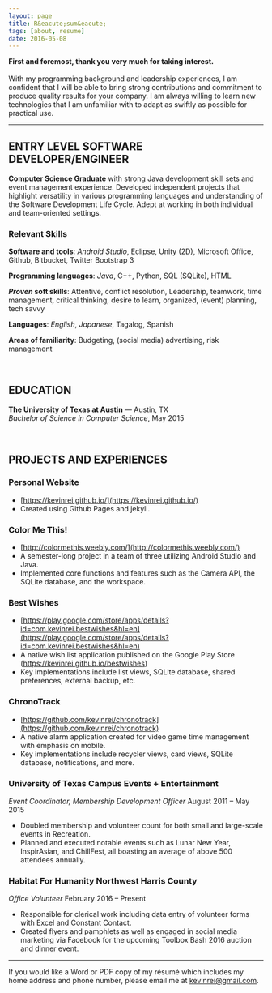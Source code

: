 ```yaml
---
layout: page
title: R&eacute;sum&eacute; 
tags: [about, resume]
date: 2016-05-08
---
```


**First and foremost, thank you very much for taking interest.**  
<br>
With my programming background and leadership experiences, I am confident that I will be able to bring strong contributions and commitment to produce quality results for your company.  I am always willing to learn new technologies that I am unfamiliar with to adapt as swiftly as possible for practical use.

----------

## ENTRY LEVEL SOFTWARE DEVELOPER/ENGINEER

**Computer Science Graduate** with strong Java development skill sets and event management experience.  Developed independent projects that highlight versatility in various programming languages and understanding of the Software Development Life Cycle.  Adept at working in both individual and team-oriented settings.  

### Relevant Skills
**Software and tools**: *Android Studio*, Eclipse, Unity (2D), Microsoft Office, Github, Bitbucket, Twitter Bootstrap 3

**Programming languages**: *Java*, C++, Python, SQL (SQLite), HTML

**_Proven_ soft skills**: Attentive, conflict resolution, Leadership, teamwork, time management, critical thinking, desire to learn, organized, (event) planning, tech savvy

**Languages**: *English*, *Japanese*, Tagalog, Spanish

**Areas of familiarity**: Budgeting, (social media) advertising, risk management

&nbsp;

## EDUCATION
**The University of Texas at Austin** &mdash; Austin, TX<br/>
*Bachelor of Science in Computer Science*, May 2015

&nbsp;

## PROJECTS AND EXPERIENCES

### Personal Website 
* [https://kevinrei.github.io/](https://kevinrei.github.io/)
* Created using Github Pages and jekyll.

### Color Me This! 
* [http://colormethis.weebly.com/](http://colormethis.weebly.com/)
* A semester-long project in a team of three utilizing Android Studio and Java.  
* Implemented core functions and features such as the Camera API, the SQLite database, and the workspace.

### Best Wishes	
* [https://play.google.com/store/apps/details?id=com.kevinrei.bestwishes&hl=en](https://play.google.com/store/apps/details?id=com.kevinrei.bestwishes&hl=en)
* A native wish list application published on the Google Play Store (https://kevinrei.github.io/bestwishes)
* Key implementations include list views, SQLite database, shared preferences, external backup, etc.

### ChronoTrack 
* [https://github.com/kevinrei/chronotrack](https://github.com/kevinrei/chronotrack)
* A native alarm application created for video game time management with emphasis on mobile.
* Key implementations include recycler views, card views, SQLite database, notifications, and more.

### University of Texas Campus Events + Entertainment
*Event Coordinator, Membership Development Officer*
August 2011 – May 2015
* Doubled membership and volunteer count for both small and large-scale events in Recreation.
* Planned and executed notable events such as Lunar New Year, InspirAsian, and ChillFest, all boasting an average of above 500 attendees annually.

### Habitat For Humanity Northwest Harris County
*Office Volunteer*
February 2016 – Present
* Responsible for clerical work including data entry of volunteer forms with Excel and Constant Contact.
* Created flyers and pamphlets as well as engaged in social media marketing via Facebook for the upcoming Toolbox Bash 2016 auction and dinner event.

----------

If you would like a Word or PDF copy of my r&eacute;sum&eacute; which includes my home address and phone number, please email me at <a href="mailto:kevinrei@gmail.com">kevinrei@gmail.com</a>.

<center>
<a class="btn zoombtn" href="mailto:kevinrei@gmail.com"><i class="fa fa-envelope-o fa-3x"></i></a>
<a class="btn zoombtn" href="https://www.linkedin.com/in/kevinreimateo"><i class="fa fa-linkedin-square fa-3x"></i>
<a class="btn zoombtn" href="https://angel.co/kevin-rei-mateo"><i class="fa fa-angellist fa-3x"></i></a>
